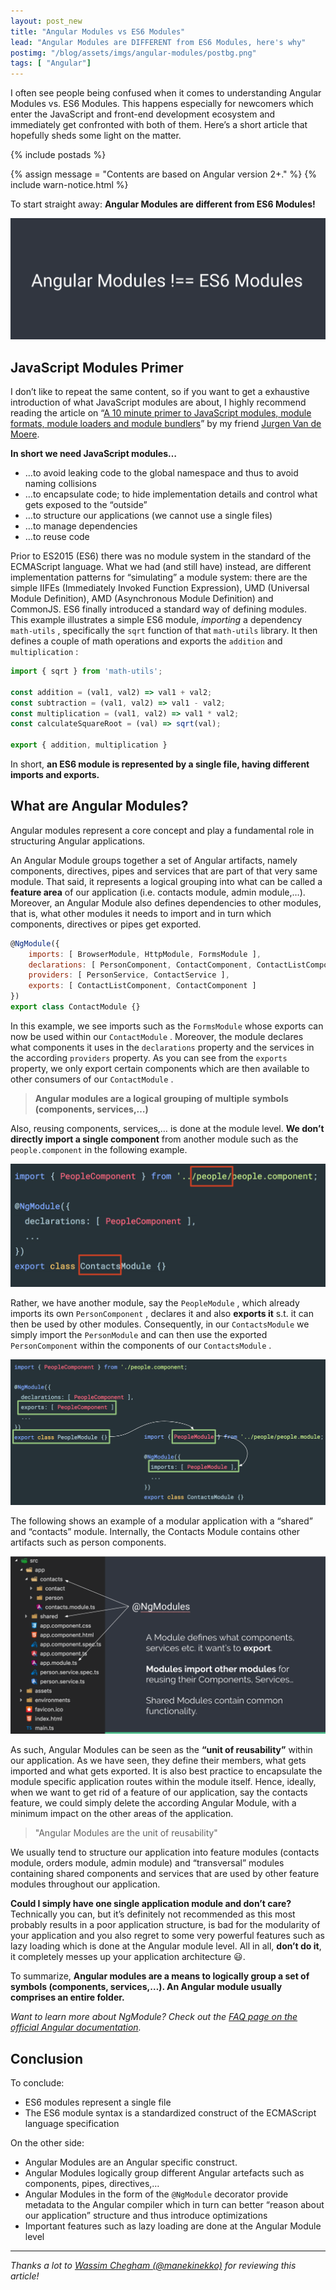 ```yaml
---
layout: post_new
title: "Angular Modules vs ES6 Modules"
lead: "Angular Modules are DIFFERENT from ES6 Modules, here's why"
postimg: "/blog/assets/imgs/angular-modules/postbg.png"
tags: [ "Angular"]
---
```


<div class="article-intro">
	I often see people being confused when it comes to understanding Angular Modules vs. ES6 Modules. This happens especially for newcomers which enter the JavaScript and front-end development ecosystem and immediately get confronted with both of them. Here’s a short article that hopefully sheds some light on the matter.
</div>

{% include postads %}

{% assign message = "Contents are based on Angular version 2+." %}
{% include warn-notice.html %}

To start straight away: **Angular Modules are different from ES6 Modules!**

![](/blog/assets/imgs/angular-modules/ngmodules-diff-es6mod.png)

## JavaScript Modules Primer

I don’t like to repeat the same content, so if you want to get a exhaustive introduction of what JavaScript modules are about, I highly recommend reading the article on “[A 10 minute primer to JavaScript modules, module formats, module loaders and module bundlers](http://www.jvandemo.com/a-10-minute-primer-to-javascript-modules-module-formats-module-loaders-and-module-bundlers/)” by my friend [Jurgen Van de Moere](https://twitter.com/jvandemo).

**In short we need JavaScript modules…**

- …to avoid leaking code to the global namespace and thus to avoid naming collisions
- …to encapsulate code; to hide implementation details and control what gets exposed to the “outside”
- …to structure our applications (we cannot use a single files)
- …to manage dependencies
- …to reuse code

Prior to ES2015 (ES6) there was no module system in the standard of the ECMAScript language. What we had (and still have) instead, are different implementation patterns for “simulating” a module system: there are the simple IIFEs (Immediately Invoked Function Expression), UMD (Universal Module Definition), AMD (Asynchronous Module Definition) and CommonJS. 
ES6 finally introduced a standard way of defining modules. This example illustrates a simple ES6 module, *importing* a dependency `math-utils` , specifically the `sqrt` function of that `math-utils` library. It then defines a couple of math operations and exports the `addition`  and `multiplication` :

```javascript
import { sqrt } from 'math-utils';

const addition = (val1, val2) => val1 + val2;
const subtraction = (val1, val2) => val1 - val2;
const multiplication = (val1, val2) => val1 * val2;
const calculateSquareRoot = (val) => sqrt(val);

export { addition, multiplication }
```

In short, **an ES6 module is represented by a single file, having different imports and exports.**

## What are Angular Modules?

Angular modules represent a core concept and play a fundamental role in structuring Angular applications.

An Angular Module groups together a set of Angular artifacts, namely components, directives, pipes and services that are part of that very same module. That said, it represents a logical grouping into what can be called a **feature area** of our application (i.e. contacts module, admin module,…). Moreover, an Angular Module also defines dependencies to other modules, that is, what other modules it needs to import and in turn which components, directives or pipes get exported.

```javascript
@NgModule({
    imports: [ BrowserModule, HttpModule, FormsModule ],
    declarations: [ PersonComponent, ContactComponent, ContactListComponent ],
    providers: [ PersonService, ContactService ],
    exports: [ ContactListComponent, ContactComponent ]
})
export class ContactModule {}
```

In this example, we see imports such as the `FormsModule` whose exports can now be used within our `ContactModule` . Moreover, the module declares what components it uses in the `declarations`  property and the services in the according `providers` property.  As you can see from the `exports` property, we only export certain components which are then available to other consumers of our `ContactModule` .


> **Angular modules are a logical grouping of multiple** **symbols (components, services,…)**

Also, reusing components, services,… is done at the module level. **We don’t directly import a single component** from another module such as the `people.component`  in the following example.

![](/blog/assets/imgs/angular-modules/wrong-import.png)


Rather, we have another module, say the `PeopleModule` , which already imports its own `PersonComponent` , declares it and also **exports it** s.t. it can then be used by other modules. Consequently, in our `ContactsModule` we simply import the `PersonModule` and can then use the exported `PersonComponent` within the components of our `ContactsModule` .

![](/blog/assets/imgs/angular-modules/explain-import-module.png)

The following shows an example of a modular application with a “shared” and “contacts” module. Internally, the Contacts Module contains other artifacts such as person components.

![](/blog/assets/imgs/angular-modules/module-structure-example.png)


As such, Angular Modules can be seen as the **“unit of reusability”** within our application. As we have seen, they define their members, what gets imported and what gets exported. It is also best practice to encapsulate the module specific application routes within the module itself. Hence, ideally, when we want to get rid of a feature of our application, say the contacts feature, we could simply delete the according Angular Module, with a minimum impact on the other areas of the application.

<blockquote class="emphasized">
    "Angular Modules are the unit of reusability"
</blockquote>

We usually tend to structure our application into feature modules (contacts module, orders module, admin module) and “transversal” modules containing shared components and services that are used by other feature modules throughout our application.

**Could I simply have one single application module and don’t care?**  
Technically you can, but it’s definitely not recommended as this most probably results in a poor application structure, is bad for the modularity of your application and you also regret to some very powerful features such as lazy loading which is done at the Angular module level. All in all, **don’t do it**, it completely messes up your application architecture :smiley:. 

To summarize, **Angular modules are a means to logically group a set of symbols (components, services,…). An Angular module usually comprises an entire folder.**

*Want to learn more about NgModule? Check out the* [*FAQ page on the official Angular documentation*](https://angular.io/docs/ts/latest/cookbook/ngmodule-faq.html)*.*

## Conclusion

To conclude:

- ES6 modules represent a single file
- The ES6 module syntax is a standardized construct of the ECMAScript language specification

On the other side:

- Angular Modules are an Angular specific construct. 
- Angular Modules logically group different Angular artefacts such as components, pipes, directives,…
- Angular Modules in the form of the `@NgModule`  decorator provide metadata to the Angular compiler which in turn can better “reason about our application” structure and thus introduce optimizations
- Important features such as lazy loading are done at the Angular Module level

---

_Thanks a lot to [Wassim Chegham (@manekinekko)](https://twitter.com/manekinekko) for reviewing this article!_